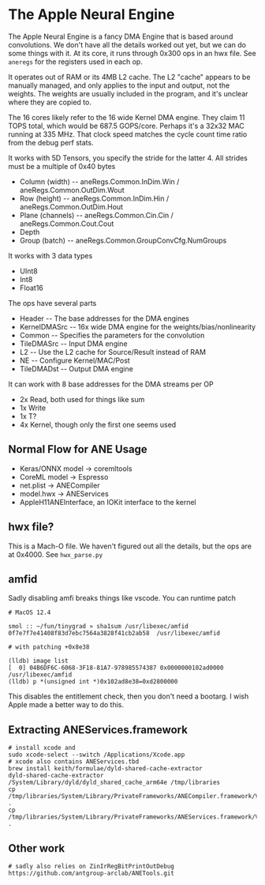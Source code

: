 # The Apple Neural Engine

The Apple Neural Engine is a fancy DMA Engine that is based around convolutions. We don't have all the details worked out yet, but we can do some things with it. At its core, it runs through 0x300 ops in an hwx file. See `aneregs` for the registers used in each op.

It operates out of RAM or its 4MB L2 cache. The L2 "cache" appears to be manually managed, and only applies to the input and output, not the weights. The weights are usually included in the program, and it's unclear where they are copied to.

The 16 cores likely refer to the 16 wide Kernel DMA engine. They claim 11 TOPS total, which would be 687.5 GOPS/core. Perhaps it's a 32x32 MAC running at 335 MHz. That clock speed matches the cycle count time ratio from the debug perf stats.

It works with 5D Tensors, you specify the stride for the latter 4. All strides must be a multiple of 0x40 bytes
* Column (width)    -- aneRegs.Common.InDim.Win / aneRegs.Common.OutDim.Wout
* Row    (height)   -- aneRegs.Common.InDim.Hin / aneRegs.Common.OutDim.Hout
* Plane  (channels) -- aneRegs.Common.Cin.Cin / aneRegs.Common.Cout.Cout
* Depth
* Group  (batch)    -- aneRegs.Common.GroupConvCfg.NumGroups

It works with 3 data types
* UInt8
* Int8
* Float16

The ops have several parts
* Header -- The base addresses for the DMA engines
* KernelDMASrc -- 16x wide DMA engine for the weights/bias/nonlinearity
* Common -- Specifies the parameters for the convolution
* TileDMASrc -- Input DMA engine
* L2 -- Use the L2 cache for Source/Result instead of RAM
* NE -- Configure Kernel/MAC/Post
* TileDMADst -- Output DMA engine

It can work with 8 base addresses for the DMA streams per OP
* 2x Read, both used for things like sum
* 1x Write
* 1x T?
* 4x Kernel, though only the first one seems used

## Normal Flow for ANE Usage

* Keras/ONNX model -> coremltools
* CoreML model -> Espresso
* net.plist -> ANECompiler
* model.hwx -> ANEServices
* AppleH11ANEInterface, an IOKit interface to the kernel

## hwx file?

This is a Mach-O file. We haven't figured out all the details, but the ops are at 0x4000. See `hwx_parse.py`

## amfid

Sadly disabling amfi breaks things like vscode. You can runtime patch

```
# MacOS 12.4

smol :: ~/fun/tinygrad » sha1sum /usr/libexec/amfid 
0f7e7f7e41408f83d7ebc7564a3828f41cb2ab58  /usr/libexec/amfid

# with patching +0x8e38

(lldb) image list
[  0] 04B6DF6C-6068-3F18-81A7-978985574387 0x0000000102ad0000 /usr/libexec/amfid 
(lldb) p *(unsigned int *)0x102ad8e38=0xd2800000
```

This disables the entitlement check, then you don't need a bootarg. I wish Apple made a better way to do this.

## Extracting ANEServices.framework

```
# install xcode and 
sudo xcode-select --switch /Applications/Xcode.app
# xcode also contains ANEServices.tbd
brew install keith/formulae/dyld-shared-cache-extractor
dyld-shared-cache-extractor /System/Library/dyld/dyld_shared_cache_arm64e /tmp/libraries
cp /tmp/libraries/System/Library/PrivateFrameworks/ANECompiler.framework/Versions/A/ANECompiler .
cp /tmp/libraries/System/Library/PrivateFrameworks/ANEServices.framework/Versions/A/ANEServices .
```

## Other work

```
# sadly also relies on ZinIrRegBitPrintOutDebug
https://github.com/antgroup-arclab/ANETools.git
```
